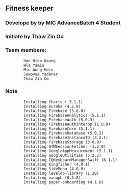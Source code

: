 ##  Fitness keeper 
### Develope by by MIC AdvanceBatch 4 Student
### Initiate by Thaw Zin Oo
### Team members:  
            Han Htoo Naung
            Hla Yamin
            Min Aung Hein
            Sawpyae Yadanar
            Thaw Zin Oo
            
### Note
 
            
            Installing Charts ('3.1.1)
            Installing Eureka (4.2.0)
            Installing Firebase (5.6.0)
            Installing FirebaseAnalytics (5.1.1)
            Installing FirebaseAuth (5.0.3)
            Installing FirebaseAuthInterop (1.0.0)
            Installing FirebaseCore (5.1.1)
            Installing FirebaseDatabase (5.0.2)
            Installing FirebaseInstanceID (3.2.1)
            Installing FirebaseStorage (3.0.0)
            Installing GTMSessionFetcher (1.2.0)
            Installing GoogleAppMeasurement (5.1.1)
            Installing GoogleUtilities (5.2.2)
            Installing IQKeyboardManagerSwift (6.1.1)
            Installing Kingfisher (4.8.1)
            Installing SideMenu (4.0.0)
            Installing leveldb-library (1.20)
            Installing nanopb (0.3.8)
            Installing paper-onboarding (4.1.0)
                                     



